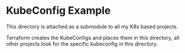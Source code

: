 # KubeConfig Example

This directory is attached as a submodule to all my K8s based projects.

Terraform creates the KubeConfigs and places them in this directory, all other projects look for the specific kubeconfig in this directory.


